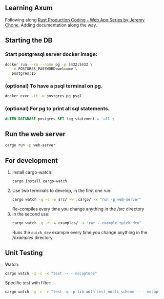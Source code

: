 ## Learning Axum

Following along [Rust Production Coding - Web App Series by Jeremy Chone.](https://youtube.com/playlist?list=PL7r-PXl6ZPcCTTxjmsb9bFZB9i01fAtI7&si=E55wdDxIr6JOzNHk)
Adding documentation along the way.

## Starting the DB

### Start postgresql server docker image:

```sh
docker run --rm --name pg -p 5432:5432 \
   -e POSTGRES_PASSWORD=welcome \
   postgres:15
```

### (optional) To have a psql terminal on pg.

```sh
docker exec -it -u postgres pg psql
```

### (optional) For pg to print all sql statements.

```sql
ALTER DATABASE postgres SET log_statement = 'all';
```

## Run the web server

```sh
cargo run -p web-server
```

## For development

1.  Install cargo-watch:
    ```sh
    cargo install cargo-watch
    ```
2.  Use two terminals to develop, in the first one run:
    ```sh
    cargo watch -q -c -w src/ -w .cargo/ -x "run -p web-server"
    ```
    Re-compiles every time you change anything in the _/src_ directory
3.  In the second use:
    ```sh
    cargo watch -q -c -w examples/ -x "run --example quick_dev"
    ```
    Runs the `quick_dev` example every time you change anything in the _/examples_ directory

## Unit Testing

Watch:

```sh
cargo watch -q -c -x "test -- --nocapture"
```

Specific test with filter:

```sh
cargo watch -q -c -x "test -q -p lib-auth test_multi_scheme -- --nocapture"
```
